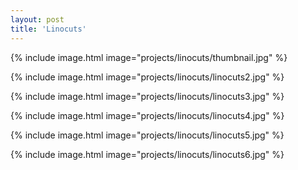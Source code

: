 ```yaml
---
layout: post
title: 'Linocuts'
---
```


{% include image.html image="projects/linocuts/thumbnail.jpg" %}

{% include image.html image="projects/linocuts/linocuts2.jpg" %}

{% include image.html image="projects/linocuts/linocuts3.jpg" %}

{% include image.html image="projects/linocuts/linocuts4.jpg" %}

{% include image.html image="projects/linocuts/linocuts5.jpg" %}

{% include image.html image="projects/linocuts/linocuts6.jpg" %}